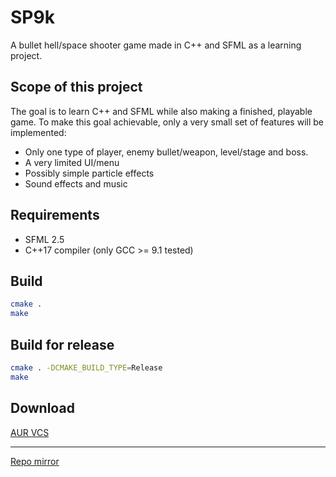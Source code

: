 # SP9k

A bullet hell/space shooter game made in C++ and SFML as a learning project.

## Scope of this project
The goal is to learn C++ and SFML while also making a finished, playable game. To make this goal achievable, only a very small set of features will be implemented: 
 - Only one type of player, enemy bullet/weapon, level/stage and boss.
 - A very limited UI/menu
 - Possibly simple particle effects
 - Sound effects and music
 
## Requirements
 - SFML 2.5
 - C++17 compiler (only GCC >= 9.1 tested)

## Build
```sh
cmake .
make
```

## Build for release
```sh
cmake . -DCMAKE_BUILD_TYPE=Release
make
```

## Download
[AUR VCS](https://aur.archlinux.org/packages/sp9k-git/)

---
[Repo mirror](https://git.phosphenius.net/luca/sp9k)
